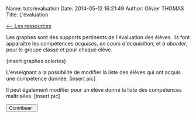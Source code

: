 Name: tuto/evaluation
Date: 2014-05-12 16:21:49
Author: Olivier THOMAS
Title: L'évaluation

[<-- Les ressources](/tuto/ressources)

Les graphes sont des supports pertinents de l'évaluation des élèves. Ils font apparaître les compétences *acquises*, *en cours d'acquisition*, et *à aborder*, pour le groupe classe et pour chaque élève.

{insert graphes coloriés}

L'enseignant a la possibilité de modifier la liste des élèves qui ont acquis une compétence donnée.
[insert pic]

Il peut également modifier pour un élève donné la liste des compétences maîtrisées.
[insert pic]
 

[<button class="btn btn-primary pull-right" type="button"> Contribuer &nbsp;<i class="icon-arrow-left"></i></button>](/tuto/contribuer)